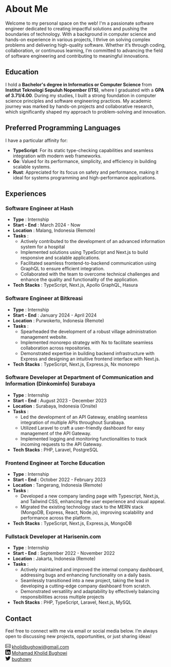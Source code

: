 # About Me

Welcome to my personal space on the web! I'm a passionate software engineer dedicated to creating impactful solutions and pushing the boundaries of technology. With a background in computer science and hands-on experience in various projects, I thrive on solving complex problems and delivering high-quality software. Whether it’s through coding, collaboration, or continuous learning, I’m committed to advancing the field of software engineering and contributing to meaningful innovations.

## Education

I hold a **Bachelor's degree in Informatics or Computer Science** from **Institut Teknologi Sepuluh Nopember (ITS)**, where I graduated with a **GPA of 3.71/4.00**. During my studies, I built a strong foundation in computer science principles and software engineering practices. My academic journey was marked by hands-on projects and collaborative research, which significantly shaped my approach to problem-solving and innovation.

## Preferred Programming Languages

I have a particular affinity for:

- **TypeScript**: For its static type-checking capabilities and seamless integration with modern web frameworks.
- **Go**: Valued for its performance, simplicity, and efficiency in building scalable systems.
- **Rust**: Appreciated for its focus on safety and performance, making it ideal for systems programming and high-performance applications.

## Experiences

### Software Engineer at Hash

- **Type** : Internship
- **Start - End** : March 2024 - Now
- **Location** : Malang, Indonesia (Remote)
- **Tasks** :
  - Actively contributed to the development of an advanced information system for a hospital
  - Implemented solutions using TypeScript and Next.js to build responsive and scalable applications.
  - Facilitated seamless frontend-to-backend communication using GraphQL to ensure efficient integration.
  - Collaborated with the team to overcome technical challenges and enhance the quality and functionality of the application.
- **Tech Stacks** : TypeScript, Next.js, Apollo GraphQL, Hasura

### Software Engineer at Bitkreasi

- **Type** : Internship
- **Start - End** : January 2024 - April 2024
- **Location** : Purwokerto, Indonesia (Remote)
- **Tasks** :
  - Spearheaded the development of a robust village administration management website.
  - Implemented monorepo strategy with Nx to facilitate seamless collaboration across repositories.
  - Demonstrated expertise in building backend infrastructure with Express and designing an intuitive frontend interface with Next.js.
- **Tech Stacks** : TypeScript, Next.js, Express.js, Nx monorepo

### Software Developer at Department of Communication and Information (Dinkominfo) Surabaya

- **Type** : Internship
- **Start - End** : August 2023 - December 2023
- **Location** : Surabaya, Indonesia (Onsite)
- **Tasks** :
  - Led the development of an API Gateway, enabling seamless integration of multiple APIs throughout Surabaya.
  - Utilized Laravel to craft a user-friendly dashboard for easy management of the API Gateway.
  - Implemented logging and monitoring functionalities to track incoming requests to the API Gateway.
- **Tech Stacks** : PHP, Laravel, PostgreSQL

### Frontend Engineer at Torche Education

- **Type** : Internship
- **Start - End** : October 2022 - February 2023
- **Location** : Tangerang, Indonesia (Remote)
- **Tasks** :
  - Developed a new company landing page with Typescript, Next.js, and Tailwind CSS, enhancing the user experience and visual appeal.
  - Migrated the existing technology stack to the MERN stack (MongoDB, Express, React, Node.js), improving scalability and performance across the platform.
- **Tech Stacks** : TypeScript, Next.js, Express.js, MongoDB

### Fullstack Developer at Harisenin.com

- **Type** : Internship
- **Start - End** : September 2022 - November 2022
- **Location** : Jakarta, Indonesia (Remote)
- **Tasks** :
  - Actively maintained and improved the internal company dashboard, addressing bugs and enhancing functionality on a daily basis.
  - Seamlessly transitioned into a new project, taking the lead in developing a cutting-edge company dashboard from scratch.
  - Demonstrated versatility and adaptability by effectively balancing responsibilities across multiple projects
- **Tech Stacks** : PHP, TypeScript, Laravel, Next.js, MySQL

## Contact

Feel free to connect with me via email or social media below. I’m always open to discussing new projects, opportunities, or just sharing ideas!

<div class='not-prose flex w-fit flex-wrap justify-center gap-2 rounded border-gray-800 p-4 sm:gap-5'>
  <div class='flex-start flex items-center gap-1 rounded border border-gray-800 p-2 transition hover:scale-105 hover:cursor-pointer'>
    <svg
      xmlns='http://www.w3.org/2000/svg'
      width='16'
      height='16'
      fill='currentColor'
      class='bi bi-envelope'
      viewBox='0 0 16 16'
    >
      <path d='M0 4a2 2 0 0 1 2-2h12a2 2 0 0 1 2 2v8a2 2 0 0 1-2 2H2a2 2 0 0 1-2-2V4Zm2-1a1 1 0 0 0-1 1v.217l7 4.2 7-4.2V4a1 1 0 0 0-1-1H2Zm13 2.383-4.708 2.825L15 11.105V5.383Zm-.034 6.876-5.64-3.471L8 9.583l-1.326-.795-5.64 3.47A1 1 0 0 0 2 13h12a1 1 0 0 0 .966-.741ZM1 11.105l4.708-2.897L1 5.383v5.722Z' />
    </svg>
    <a href='mailto:kholidbughowi@gmail.com' target='_blank' rel='noreferrer'>
      kholidbughowi@gmail.com
    </a>
  </div>
  <div class='flex-start flex items-center gap-1 rounded border border-gray-800 p-2 transition hover:scale-105 hover:cursor-pointer'>
    <svg
      xmlns='http://www.w3.org/2000/svg'
      width='16'
      height='16'
      fill='currentColor'
      class='bi bi-linkedin'
      viewBox='0 0 16 16'
    >
      <path d='M0 1.146C0 .513.526 0 1.175 0h13.65C15.474 0 16 .513 16 1.146v13.708c0 .633-.526 1.146-1.175 1.146H1.175C.526 16 0 15.487 0 14.854V1.146zm4.943 12.248V6.169H2.542v7.225h2.401zm-1.2-8.212c.837 0 1.358-.554 1.358-1.248-.015-.709-.52-1.248-1.342-1.248-.822 0-1.359.54-1.359 1.248 0 .694.521 1.248 1.327 1.248h.016zm4.908 8.212V9.359c0-.216.016-.432.08-.586.173-.431.568-.878 1.232-.878.869 0 1.216.662 1.216 1.634v3.865h2.401V9.25c0-2.22-1.184-3.252-2.764-3.252-1.274 0-1.845.7-2.165 1.193v.025h-.016a5.54 5.54 0 0 1 .016-.025V6.169h-2.4c.03.678 0 7.225 0 7.225h2.4z' />
    </svg>
    <a href='https://linkedin.com/in/bughowi' target='_blank' rel='noreferrer'>
      Mohamad Kholid Bughowi
    </a>
  </div>
  <div class='flex-start flex items-center gap-1 rounded border border-gray-800 p-2 transition hover:scale-105 hover:cursor-pointer'>
    <svg
      xmlns='http://www.w3.org/2000/svg'
      width='16'
      height='16'
      fill='currentColor'
      class='bi bi-twitter'
      viewBox='0 0 16 16'
    >
      <path d='M5.026 15c6.038 0 9.341-5.003 9.341-9.334 0-.14 0-.282-.006-.422A6.685 6.685 0 0 0 16 3.542a6.658 6.658 0 0 1-1.889.518 3.301 3.301 0 0 0 1.447-1.817 6.533 6.533 0 0 1-2.087.793A3.286 3.286 0 0 0 7.875 6.03a9.325 9.325 0 0 1-6.767-3.429 3.289 3.289 0 0 0 1.018 4.382A3.323 3.323 0 0 1 .64 6.575v.045a3.288 3.288 0 0 0 2.632 3.218 3.203 3.203 0 0 1-.865.115 3.23 3.23 0 0 1-.614-.057 3.283 3.283 0 0 0 3.067 2.277A6.588 6.588 0 0 1 .78 13.58a6.32 6.32 0 0 1-.78-.045A9.344 9.344 0 0 0 5.026 15z' />
    </svg>
    <a href='https://twitter.com/bughowy' target='_blank' rel='noreferrer'>
      bughowy
    </a>
  </div>
</div>
